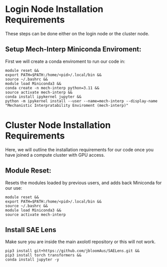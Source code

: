 # Login Node Installation Requirements

These steps can be done either on the login node or the cluster node.

## Setup Mech-Interp Miniconda Enviroment:
First we will create a conda enviroment to run our code in:
```
module reset &&
export PATH=$PATH:/home/<pid>/.local/bin &&
source ~/.bashrc &&
module load Miniconda3 &&
conda create -n mech-interp python=3.11 &&
source activate mech-interp &&
conda install ipykernel jupyter &&
python -m ipykernel install --user --name=mech-interp --display-name "Mechanistic Interpratability Enviroment (mech-interp)"
```

# Cluster Node Installation Requirements

Here, we will outline the installation requirements for our code once you have joined a compute cluster with GPU access.

## Module Reset:
Resets the modules loaded by previous users, and adds back Miniconda for our use:
```
module reset &&
export PATH=$PATH:/home/<pid>/.local/bin &&
source ~/.bashrc &&
module load Miniconda3 &&
source activate mech-interp
```

## Install SAE Lens
Make sure you are inside the main axolotl repository or this will not work.
```
pip3 install git+https://github.com/jbloomAus/SAELens.git &&
pip3 install torch transformers &&
conda install jupyter -y
```